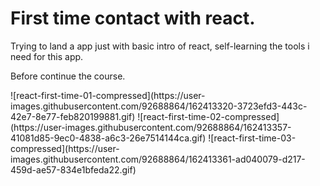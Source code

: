 # First time contact with react.
<p>
Trying to land a app just with basic intro of react,
self-learning the tools i need for this app.

Before continue the course.
</p>
![react-first-time-01-compressed](https://user-images.githubusercontent.com/92688864/162413320-3723efd3-443c-42e7-8e77-feb820199881.gif)
![react-first-time-02-compressed](https://user-images.githubusercontent.com/92688864/162413357-41081d85-9ec0-4838-a6c3-26e7514144ca.gif)
![react-first-time-03-compressed](https://user-images.githubusercontent.com/92688864/162413361-ad040079-d217-459d-ae57-834e1bfeda22.gif)
